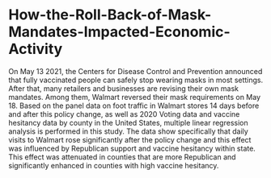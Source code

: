 # How-the-Roll-Back-of-Mask-Mandates-Impacted-Economic-Activity

On May 13 2021, the Centers for Disease Control and Prevention announced that fully vaccinated people can safely stop wearing masks in most settings. After that, many retailers and businesses are revising their own mask mandates. Among them, Walmart reversed their mask requirements on May 18. Based on the panel data on foot traffic in Walmart stores 14 days before and after this policy change, as well as 2020 Voting data and vaccine hesitancy data by county in the United States, multiple linear regression analysis is performed in this study. The data show specifically that daily visits to Walmart rose significantly after the policy change and this effect was influenced by Republican support and vaccine hesitancy within state. This effect was attenuated in counties that are more Republican and significantly enhanced in counties with high vaccine hesitancy.
